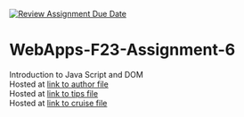 [![Review Assignment Due Date](https://classroom.github.com/assets/deadline-readme-button-24ddc0f5d75046c5622901739e7c5dd533143b0c8e959d652212380cedb1ea36.svg)](https://classroom.github.com/a/b9NC0g7h)
# WebApps-F23-Assignment-6
Introduction to Java Script and DOM<br>
Hosted at [link to author file]( https://44-563-webapps-f23.github.io/44563-webapps-f23-assignment6-srikanthboppudi/author.html)<br>
Hosted at [link to tips file]( https://44-563-webapps-f23.github.io/44563-webapps-f23-assignment6-srikanthboppudi/tips.html)<br>
Hosted at [link to cruise file](https://44-563-webapps-f23.github.io/44563-webapps-f23-assignment6-srikanthboppudi/cruise.html)<br>
